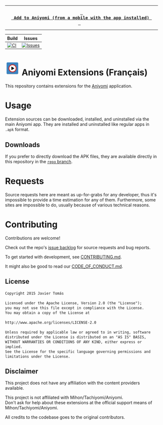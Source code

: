 <div align=center>

---

**[<kbd> <br> Add to Aniyomi (from a mobile with the app installed) <br> </kbd>][link-install]** 

---

</div>

[link-install]: https://intradeus.github.io/http-protocol-redirector/?r=aniyomi://add-repo?url=https://codeberg.org/hollow/aniyomi-extensions-fr/media/branch/repo/index.min.json

| Build                      | Issues                                 |
|----------------------------|----------------------------------------|
| [![CI][badge-ci]][link-ci] | [![Issues][badge-issues]][link-issues] |

[badge-ci]: https://codeberg.org/hollow/aniyomi-extensions-fr/actions/workflows/build_push.yml/badge.svg?logo=forgejo
[link-ci]: https://codeberg.org/hollow/aniyomi-extensions-fr/actions/workflows/build_push.yml/runs/latest

[badge-issues]: https://codeberg.org/hollow/aniyomi-extensions-fr/badges/issues/open.svg
[link-issues]: https://codeberg.org/hollow/aniyomi-extensions-fr/issues

# ![app icon](./.github/readme-images/app-icon.png) Aniyomi Extensions (Français)

This repository contains extensions for the [Aniyomi](https://github.com/aniyomiorg/aniyomi) application.

# Usage

Extension sources can be downloaded, installed, and uninstalled via the main Aniyomi app.
They are installed and uninstalled like regular apps in `.apk` format.

## Downloads

If you prefer to directly download the APK files, they are available directly in this repository in the
[`repo` branch](https://codeberg.org/hollow/aniyomi-extensions-fr/src/branch/repo/apk).

# Requests

Source requests here are meant as up-for-grabs for any developer, thus it's impossible to provide a time estimation
for any of them. Furthermore, some sites are impossible to do, usually because of various technical reasons.

# Contributing

Contributions are welcome!

Check out the repo's [issue backlog](https://codeberg.org/hollow/aniyomi-extensions-fr/issues) for source requests
and bug reports.

To get started with development, see [CONTRIBUTING.md](./CONTRIBUTING.md).

It might also be good to read our [CODE_OF_CONDUCT.md](./CODE_OF_CONDUCT.md).

## License

    Copyright 2015 Javier Tomás

    Licensed under the Apache License, Version 2.0 (the "License");
    you may not use this file except in compliance with the License.
    You may obtain a copy of the License at

    http://www.apache.org/licenses/LICENSE-2.0

    Unless required by applicable law or agreed to in writing, software
    distributed under the License is distributed on an "AS IS" BASIS,
    WITHOUT WARRANTIES OR CONDITIONS OF ANY KIND, either express or implied.
    See the License for the specific language governing permissions and
    limitations under the License.

## Disclaimer

This project does not have any affiliation with the content providers available.

This project is not affiliated with Mihon/Tachiyomi/Aniyomi.  
Don't ask for help about these extensions at the official support means of Mihon/Tachiyomi/Aniyomi.

All credits to the codebase goes to the original contributors.
